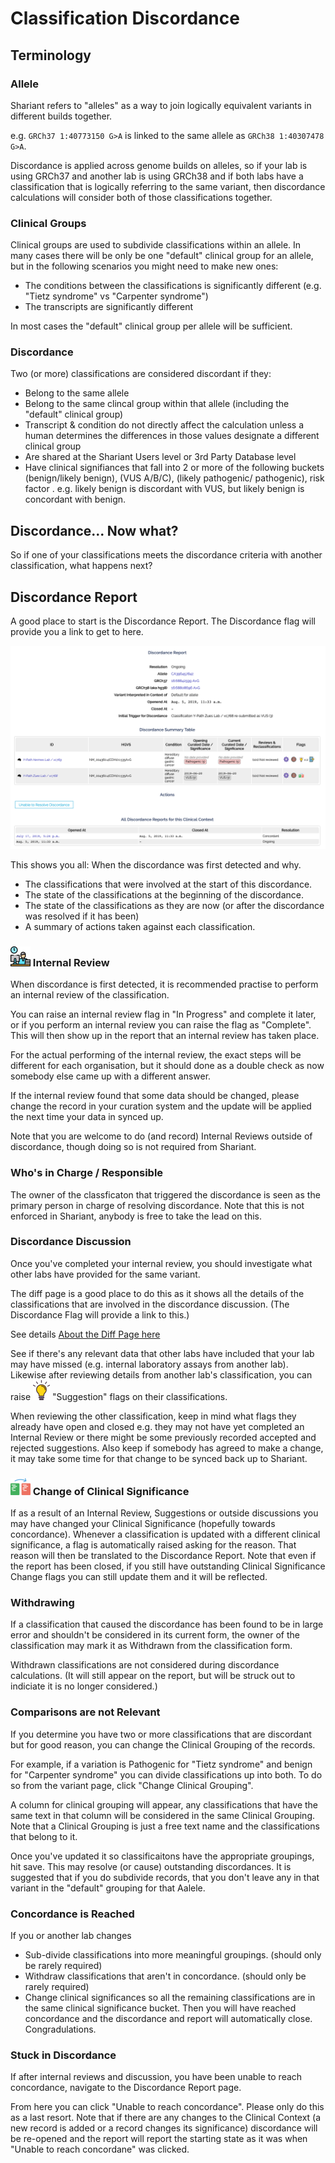 # Classification Discordance

## Terminology

### Allele
Shariant refers to "alleles" as a way to join logically equivalent variants in different builds together.

e.g. `GRCh37 1:40773150 G>A` is linked to the same allele as `GRCh38 1:40307478 G>A`.

Discordance is applied across genome builds on alleles, so if your lab is using GRCh37 and another lab is using GRCh38 and if both labs have a classification that is logically referring to the same variant, then discordance calculations will consider both of those classifications together.

### Clinical Groups
Clinical groups are used to subdivide classifications within an allele. In many cases there will be only be one "default" clinical group for an allele, but in the following scenarios you might need to make new ones:
* The conditions between the classifications is significantly different (e.g. "Tietz syndrome" vs "Carpenter syndrome")
* The transcripts are significantly different

In most cases the "default" clinical group per allele will be sufficient.

### Discordance
Two (or more) classifications are considered discordant if they:
* Belong to the same allele
* Belong to the same clincal group within that allele (including the "default" clinical group)
* Transcript & condition do not directly affect the calculation unless a human determines the differences in those values designate a different clinical group
* Are shared at the Shariant Users level or 3rd Party Database level
* Have clinical signifiances that fall into 2 or more of the following buckets (benign/likely benign), (VUS A/B/C), (likely pathogenic/ pathogenic), risk factor . e.g. likely benign is discordant with VUS, but likely benign is concordant with benign.

## Discordance... Now what?

So if one of your classifications meets the discordance criteria with another classification, what happens next?

## Discordance Report

A good place to start is the Discordance Report. The Discordance flag will provide you a link to get to here.

![](images/discordance_report.png)

This shows you all:
When the discordance was first detected and why.
* The classifications that were involved at the start of this discordance.
* The state of the classifications at the beginning of the discordance.
* The state of the classifications as they are now (or after the discordance was resolved if it has been)
* A summary of actions taken against each classification.

### ![](images/work.png) Internal Review

When discordance is first detected, it is recommended practise to perform an internal review of the classification.

You can raise an internal review flag in "In Progress" and complete it later, or if you perform an internal review you can raise the flag as "Complete".
This will then show up in the report that an internal review has taken place.

For the actual performing of the internal review, the exact steps will be different for each organisation, but it should done as a double check as now somebody else came up with a different answer.

If the internal review found that some data should be changed, please change the record in your curation system and the update will be applied the next time your data in synced up.

Note that you are welcome to do (and record) Internal Reviews outside of discordance, though doing so is not required from Shariant.

### Who's in Charge / Responsible

The owner of the classficaton that triggered the discordance is seen as the primary person in charge of resolving discordance. Note that this is not enforced in Shariant, anybody is free to take the lead on this.

### Discordance Discussion

Once you've completed your internal review, you should investigate what other labs have provided for the same variant.

The diff page is a good place to do this as it shows all the details of the classifications that are involved in the discordance discussion. (The Discordance Flag will provide a link to this.)

See details [About the Diff Page here](classification_diffs)

See if there's any relevant data that other labs have included that your lab may have missed (e.g. internal laboratory assays from another lab). Likewise after reviewing details from another lab's classification, you can raise ![](images/lightbulb.png) "Suggestion" flags on their classifications.

When reviewing the other classification, keep in mind what flags they already have open and closed e.g. they may not have yet completed an Internal Review or there might be some previously recorded accepted and rejected suggestions.
Also keep if somebody has agreed to make a change, it may take some time for that change to be synced back up to Shariant.

### ![](images/exchange.png) Change of Clinical Significance

If as a result of an Internal Review, Suggestions or outside discussions you may have changed your Clinical Significance (hopefully towards concordance).
Whenever a classification is updated with a different clinical significance, a flag is automatically raised asking for the reason.
That reason will then be translated to the Discordance Report.
Note that even if the report has been closed, if you still have outstanding Clinical Significance Change flags you can still update them and it will be reflected.

### Withdrawing

If a classification that caused the discordance has been found to be in large error and shouldn't be considered in its current form, the owner of the classification may mark it as Withdrawn from the classification form.

Withdrawn classifications are not considered during discordance calculations.
(It will still appear on the report, but will be struck out to indiciate it is no longer considered.)

### Comparisons are not Relevant

If you determine you have two or more classifications that are discordant but for good reason, you can change the Clinical Grouping of the records.

For example, if a variation is Pathogenic for "Tietz syndrome" and benign for "Carpenter syndrome" you can divide classifications up into both.
To do so from the variant page, click "Change Clinical Grouping".

A column for clinical grouping will appear, any classifications that have the same text in that column will be considered in the same Clinical Grouping. Note that a Clinical Grouping is just a free text name and the classifications that belong to it.

Once you've updated it so classificaitons have the appropriate groupings, hit save. This may resolve (or cause) outstanding discordances.
It is suggested that if you do subdivide records, that you don't leave any in that variant in the "default" grouping for that Aalele.

### Concordance is Reached

If you or another lab changes
* Sub-divide classifications into more meaningful groupings. (should only be rarely required)
* Withdraw classifications that aren't in concordance. (should only be rarely required)
* Change clinical significances so all the remaining classifications are in the same clinical significance bucket.
Then you will have reached concordance and the discordance and report will automatically close. Congradulations.

### Stuck in Discordance

If after internal reviews and discussion, you have been unable to reach concordance, navigate to the Discordance Report page.

From here you can click "Unable to reach concordance".
Please only do this as a last resort. Note that if there are any changes to the Clinical Context (a new record is added or a record changes its significance) discordance will be re-opened and the report will report the starting state as it was when "Unable to reach concordane" was clicked.